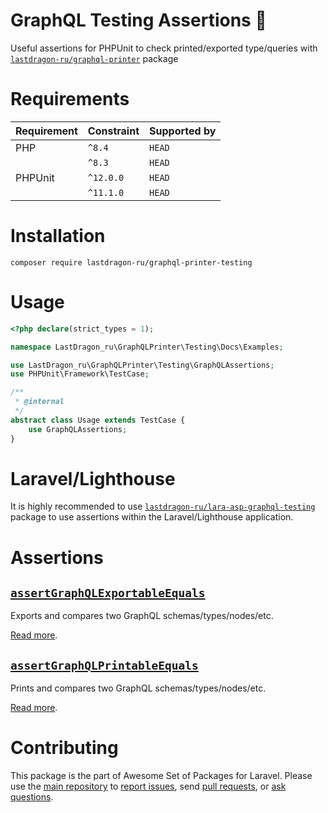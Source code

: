 # GraphQL Testing Assertions 🐝

Useful assertions for PHPUnit to check printed/exported type/queries with [`lastdragon-ru/graphql-printer`](../graphql-printer/README.md) package

[include:artisan]: <lara-asp-documentator:requirements "{$directory}">
[//]: # (start: preprocess/78cfc4c7c7c55577)
[//]: # (warning: Generated automatically. Do not edit.)

# Requirements

| Requirement  | Constraint          | Supported by |
|--------------|---------------------|------------------|
|  PHP  | `^8.4` |  `HEAD`   |
|  | `^8.3` |  `HEAD`   |
|  PHPUnit  | `^12.0.0` |  `HEAD`   |
|  | `^11.1.0` |  `HEAD`   |

[//]: # (end: preprocess/78cfc4c7c7c55577)

# Installation

```shell
composer require lastdragon-ru/graphql-printer-testing
```

# Usage

[include:example]: ./docs/Examples/Usage.php
[//]: # (start: preprocess/4c2bcd97f5d25b12)
[//]: # (warning: Generated automatically. Do not edit.)

```php
<?php declare(strict_types = 1);

namespace LastDragon_ru\GraphQLPrinter\Testing\Docs\Examples;

use LastDragon_ru\GraphQLPrinter\Testing\GraphQLAssertions;
use PHPUnit\Framework\TestCase;

/**
 * @internal
 */
abstract class Usage extends TestCase {
    use GraphQLAssertions;
}
```

[//]: # (end: preprocess/4c2bcd97f5d25b12)

# Laravel/Lighthouse

It is highly recommended to use [`lastdragon-ru/lara-asp-graphql-testing`](../graphql-testing/README.md) package to use assertions within the Laravel/Lighthouse application.

# Assertions

[include:document-list]: ./docs/Assertions
[//]: # (start: preprocess/c79a463462fd8331)
[//]: # (warning: Generated automatically. Do not edit.)

## [`assertGraphQLExportableEquals`](<docs/Assertions/AssertGraphQLExportableEquals.md>)

Exports and compares two GraphQL schemas/types/nodes/etc.

[Read more](<docs/Assertions/AssertGraphQLExportableEquals.md>).

## [`assertGraphQLPrintableEquals`](<docs/Assertions/AssertGraphQLPrintableEquals.md>)

Prints and compares two GraphQL schemas/types/nodes/etc.

[Read more](<docs/Assertions/AssertGraphQLPrintableEquals.md>).

[//]: # (end: preprocess/c79a463462fd8331)

[include:file]: ../../docs/Shared/Contributing.md
[//]: # (start: preprocess/c4ba75080f5a48b7)
[//]: # (warning: Generated automatically. Do not edit.)

# Contributing

This package is the part of Awesome Set of Packages for Laravel. Please use the [main repository](https://github.com/LastDragon-ru/lara-asp) to [report issues](https://github.com/LastDragon-ru/lara-asp/issues), send [pull requests](https://github.com/LastDragon-ru/lara-asp/pulls), or [ask questions](https://github.com/LastDragon-ru/lara-asp/discussions).

[//]: # (end: preprocess/c4ba75080f5a48b7)
